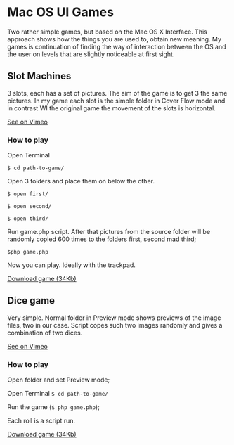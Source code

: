 # Mac OS UI Games

Two rather simple games, but based on the Mac OS X Interface. This approach shows how the things you are used to, obtain new meaning. My games is continuation of finding the way of interaction between the OS and the user on levels that are slightly noticeable at first sight.

## Slot Machines

3 slots, each has a set of pictures. The aim of the game is to get 3 the same pictures. In my game each slot is the simple folder in Cover Flow mode and in contrast WI the original game the movement of the slots is horizontal.

[See on Vimeo](https://vimeo.com/40103163)

### How to play

Open Terminal

```$ cd path-to-game/```

Open 3 folders and place them on below the other.

```$ open first/```

```$ open second/```

```$ open third/```

Run game.php script. After that pictures from the source folder will be randomly copied 600 times to the folders first, second mad third;

```$php game.php```

Now you can play. Ideally with the trackpad.

[Download game (34Kb)](https://github.com/keske/Mac-OS-UI-Games/blob/master/slotmachine.zip?raw=true)

## Dice game

Very simple. Normal folder in Preview mode shows previews of the image files, two in our case. Script copes such two images randomly and gives a combination of two dices.

[See on Vimeo](https://vimeo.com/40102765)

### How to play

Open folder and set Preview mode;

Open Terminal `$ cd path-to-game/`

Run the game (`$ php game.php`);

Each roll is a script run.

[Download game (34Kb)](https://github.com/keske/Mac-OS-UI-Games/blob/master/dicegame.zip?raw=true)